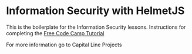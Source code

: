 # Information Security with HelmetJS

This is the boilerplate for the Information Security lessons. Instructions for completing the [Free Code Camp Tutorial](https://www.freecodecamp.org/learn/information-security/information-security-with-helmetjs/)

For more information go to Capital Line Projects